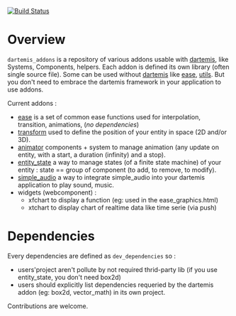 [![Build Status](https://drone.io/github.com/davidB/dartemis_addons/status.png)](https://drone.io/github.com/davidB/dartemis_addons/latest)
# Overview

`dartemis_addons` is a repository of various addons usable with [dartemis][], like Systems, Components, helpers.
Each addon is defined its own library (often single source file). Some can be used without [dartemis][] like [ease](https://github.com/davidB/dartemis_addons/lib/ease.dart), [utils](https://github.com/davidB/dartemis_addons/lib/utils.dart).
But you don't need to embrace the dartemis framework in your application to use addons.

Current addons :

* [ease](https://github.com/davidB/dartemis_addons/lib/ease.dart) is a set of common ease functions used for interpolation, transition, animations, (*no dependencies*)
* [transform](https://github.com/davidB/dartemis_addons/lib/transform.dart) used to define the position of your entity in space (2D and/or 3D).
* [animator](https://github.com/davidB/dartemis_addons/lib/animator.dart) components + system to manage animation (any update on entity, with a start, a duration (infinity) and a stop).
* [entity_state](https://github.com/davidB/dartemis_addons/lib/entity_state.dart) a way to manage states (of a finite state machine) of your entity : state == group of component (to add, to remove, to modify).
* [simple_audio](https://github.com/davidB/dartemis_addons/lib/entity_state.dart) a way to integrate simple_audio into your dartemis application to play sound, music.
* widgets (webcomponent) :
  * xfchart to display a function (eg: used in the ease_graphics.html)
  * xtchart to display chart of realtime data like time serie (via push)  


# Dependencies

Every dependencies are defined as `dev_dependencies` so :

* users'project aren't pollute by not required thrid-party lib (if you use entity_state, you don't need box2d)
* users should explicitly list dependencies requeried by the dartemis addon (eg: box2d, vector_math) in its own project.

Contributions are welcome.


[dartemis]: https://github.com/denniskaselow/dartemis
